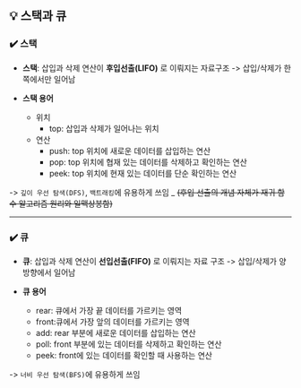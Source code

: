 ## 💡 스택과 큐

### ✔️ 스택
- **스택**: 삽입과 삭제 연산이 **후입선출(LIFO)** 로 이뤄지는 자료구조 -> 삽입/삭제가 한 쪽에서만 일어남

- **스택 용어**
    - 위치
        - top: 삽입과 삭제가 일어나는 위치
    - 연산
        - push: top 위치에 새로운 데이터를 삽입하는 연산
        - pop: top 위치에 협재 있는 데이터를 삭제하고 확인하는 연산
        - peek: top 위치에 현재 있는 데이터를 단순 확인하는 연산

-> `깊이 우선 탐색(DFS)`, `백트래킹`에 유용하게 쓰임 _ ~~(후입 선출의 개념 자체가 재귀 함수 알고리즘 원리와 일맥상봉함)~~
     
***

### ✔️ 큐
- **큐**: 삽입과 삭제 연산이 **선입선출(FIFO)** 로 이뤄지는 자료 구조 -> 삽입/삭제가 양방향에서 일어남

- **큐 용어**
    - rear: 큐에서 가장 끝 데이터를 가르키는 영역
    - front:큐에서 가장 앞의 데이터를 가르키는 영역
    - add: rear 부분에 새로운 데이터를 삽입하는 연산
    - poll: front 부분에 있는 데이터를 삭제하고 확인하는 연산
    - peek: front에 있는 데이터를 확인할 때 사용하는 연산
 
-> `너비 우선 탐색(BFS)`에 유용하게 쓰임
